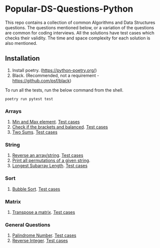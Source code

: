 # Popular-DS-Questions-Python

This repo contains a collection of common Algorithms and Data Structures questions. The questions mentioned below, or a variation of the questions are common for coding interviews. All the solutions have test cases which checks their validity. The time and space complexity for each solution is also mentioned.

## Installation
1. Install poetry. (https://python-poetry.org/)
2. Black. (Recommended, not a requirement - https://github.com/psf/black) 

To run all the tests, run the below command from the shell.
```commandline
poetry run pytest test
```

### Arrays
1. [Min and Max element](https://github.com/VinnieM/Popular-DS-Questions-Python/blob/main/src/array/min_and_max.py). [Test cases](https://github.com/VinnieM/Popular-DS-Questions-Python/blob/main/test/array/test_min_and_max.py)
2. [Check if the brackets and balanced](https://github.com/VinnieM/Popular-DS-Questions-Python/blob/main/src/array/balanced_brackets.py). [Test cases](https://github.com/VinnieM/Popular-DS-Questions-Python/blob/main/test/array/test_balanced_brackets.py)
3. [Two Sums](https://github.com/VinnieM/Popular-DS-Questions-Python/blob/main/src/array/two_sums.py). [Test cases](https://github.com/VinnieM/Popular-DS-Questions-Python/blob/main/test/array/test_two_sums.py)

### String
1. [Reverse an array/string](https://github.com/VinnieM/Popular-DS-Questions-Python/blob/main/src/string/reverse_string.py). [Test cases](https://github.com/VinnieM/Popular-DS-Questions-Python/blob/main/test/string/test_reverse_string.py)
2. [Print all permutations of a given string](https://github.com/VinnieM/Popular-DS-Questions-Python/blob/main/src/string/all_string_permutations.py).
3. [Longest Subarray Length](https://github.com/VinnieM/Popular-DS-Questions-Python/blob/main/src/string/length_of_longest_subarray.py). [Test cases](https://github.com/VinnieM/Popular-DS-Questions-Python/blob/main/test/string/test_longest_subarray.py)

### Sort
1. [Bubble Sort](https://github.com/VinnieM/Popular-DS-Questions-Python/blob/main/src/sort/bubble_sort.py). [Test cases](https://github.com/VinnieM/Popular-DS-Questions-Python/blob/main/test/sort/test_bubble_sort.py)

### Matrix
1. [Transpose a matrix](https://github.com/VinnieM/Popular-DS-Questions-Python/blob/main/src/matrix/transpose.py). [Test cases](https://github.com/VinnieM/Popular-DS-Questions-Python/blob/main/test/matrix/test_transpose.py)

### General Questions
1. [Palindrome Number](https://github.com/VinnieM/Popular-DS-Questions-Python/blob/main/src/general/palindrome_number.py). [Test cases](https://github.com/VinnieM/Popular-DS-Questions-Python/blob/main/test/general/test_palindrome_number.py)
2. [Reverse Integer](https://github.com/VinnieM/Popular-DS-Questions-Python/blob/main/src/general/reverse_integer.py). [Test cases](https://github.com/VinnieM/Popular-DS-Questions-Python/blob/main/test/general/test_reverse_integer.py)
